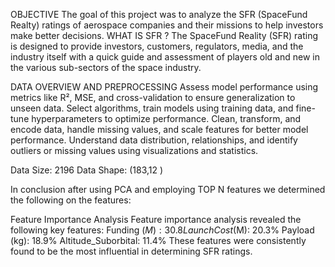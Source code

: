 OBJECTIVE
The goal of this project was to analyze the SFR (SpaceFund
Realty) ratings of aerospace
companies and their missions to help investors make better
decisions.
WHAT IS SFR ?
The SpaceFund Reality (SFR) rating is designed to provide
investors, customers, regulators, media, and the industry itself
with a quick guide and assessment of players old and new in
the various sub-sectors of the space industry.

DATA OVERVIEW AND PREPROCESSING
Assess model performance using metrics like R², MSE,
and cross-validation to ensure generalization to unseen
data.
Select algorithms, train models using training data,
and fine-tune hyperparameters to optimize
performance.
Clean, transform, and encode data, handle missing
values, and scale features for better model
performance.
Understand data distribution, relationships, and identify
outliers or missing values using visualizations and
statistics.

Data Size: 2196
Data Shape: (183,12 )

In conclusion after using PCA and employing TOP N features we determined the following on the features:

Feature Importance Analysis
Feature importance analysis revealed the following key features:
Funding ($M): 30.8%
Launch Cost ($M): 20.3%
Payload (kg): 18.9%
Altitude_Suborbital: 11.4%
These features were consistently found to be the most influential in determining SFR ratings.

